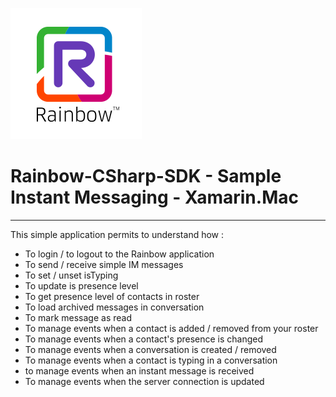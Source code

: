 ![Rainbow](../../logo_rainbow.png)

 
 # Rainbow-CSharp-SDK - Sample Instant Messaging - Xamarin.Mac
---

This simple application permits to understand how :
- To login / to logout to the Rainbow application
- To send / receive simple IM messages
- To set / unset isTyping 
- To update is presence level
- To get presence level of contacts in roster
- To load archived messages in conversation
- To mark message as read
- To manage events when a contact is added / removed from your roster
- To manage events when a contact's presence is changed
- To manage events when a conversation is created / removed
- To manage events when a contact is typing in a conversation
- to manage events when an instant message is received
- To manage events when the server connection is updated

